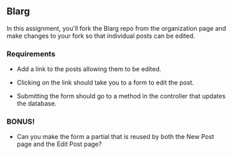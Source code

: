 ## Blarg

In this assignment, you'll fork
the Blarg repo from the organization page
and make changes to your fork so that
individual posts can be edited.

### Requirements

* Add a link to the posts allowing
  them to be edited.

* Clicking on the link should take
  you to a form to edit the post.

* Submitting the form should go to
  a method in the controller that
  updates the database.

### BONUS!

* Can you make the form a partial that
  is reused by both the New Post page
  and the Edit Post page?
